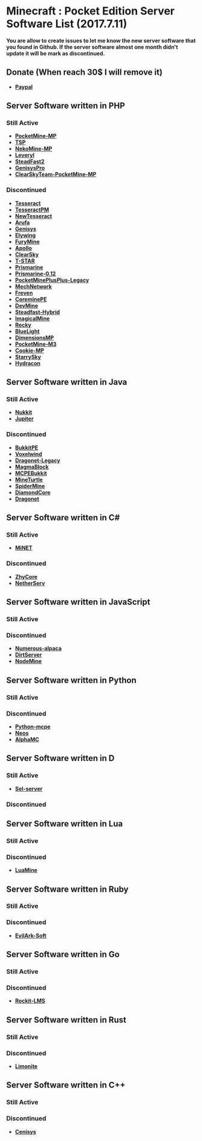# Minecraft : Pocket Edition Server Software List (2017.7.11)
__You are allow to create issues to let me know the new server software that you found in Github. If the server software almost one month didn't update it will be mark as discontinued.__

## Donate (When reach 30$ I will remove it)
* __[Paypal](https://paypal.me/xinghao2003)__

## Server Software written in PHP
### Still Active
* __[PocketMine-MP](https://github.com/pmmp/PocketMine-MP)__
* __[TSP](https://github.com/CookieSoftware/TSP)__
* __[NekoMine-MP](https://github.com/Nekiechan/NekoMine-MP)__
* __[Leveryl](https://github.com/LeverylTeam/Leveryl)__
* __[SteadFast2](https://github.com/Hydreon/Steadfast2)__
* __[GenisysPro](https://github.com/GenisysPro/GenisysPro)__
* __[ClearSkyTeam-PocketMine-MP](https://github.com/ClearSkyTeam/PocketMine-MP)__
### Discontinued
* __[Tesseract](https://github.com/TesseractTeam/Tesseract)__
* __[TesseractPM](https://github.com/AppleDevelops/TesseractPM)__
* __[NewTesseract](https://github.com/NewTesseractTeam/NewTesseract)__
* __[Arufa](https://github.com/Jonathanftw/Arufa)__
* __[Genisys](https://github.com/iTXTech/Genisys)__
* __[Elywing](https://github.com/H4PM/Elywing)__
* __[FuryMine](https://github.com/XFuryMCPE/FuryMine)__
* __[Apollo](https://github.com/caspervanneck/Apollo)__
* __[ClearSky](https://github.com/ClearSkyTeam/ClearSky)__
* __[T-STAR](https://github.com/TaleStar/T-STAR)__
* __[Prismarine](https://github.com/PrismarineMC/Prismarine)__
* __[Prismarine-0.12](https://github.com/PrismarineMC/Prismarine-0.12)__
* __[PocketMinePlusPlus-Legacy](https://github.com/PrismarineMC/PocketMinePlusPlus-Legacy)__
* __[MechNetwork](https://github.com/MechRalph04/MechNetwork)__
* __[Freven](https://github.com/FrevenTeam/Freven)__
* __[CoreminePE](https://github.com/starfury1927/CoreminePE)__
* __[DevMine](https://github.com/MineCode-Devs/DevMine)__
* __[Steadfast-Hybrid](https://github.com/yungtechboy1/Steadfast-Hybrid)__
* __[ImagicalMine](https://github.com/ImagicalMine/ImagicalMine)__
* __[Rocky](https://github.com/rockySoftware/Rocky)__
* __[BlueLight](https://github.com/BlueLightJapan/BlueLight)__
* __[DimensionsMP](https://github.com/DimensionsPE/DimensionsMP)__
* __[PocketMine-M3](https://github.com/FrontierDevs/PocketMine-M3)__
* __[Cookie-MP](https://github.com/CookieSoftware/Cookie-MP)__
* __[StarrySky](https://github.com/StarrySky-PE/StarrySky)__
* __[Hydracon](https://github.com/E-DevPM/Hydracon)__

## Server Software written in Java
### Still Active
* __[Nukkit](https://github.com/Nukkit/Nukkit)__
* __[Jupiter](https://github.com/JupiterDevelopmentTeam/JupiterDevelopmentTeam)__
### Discontinued
* __[BukkitPE](https://github.com/BukkitPE/BukkitPE)__
* __[Voxelwind](https://github.com/voxelwind/voxelwind)__
* __[Dragonet-Legacy](https://github.com/DragonetMC/Dragonet-Legacy)__
* __[MagmaBlock](https://github.com/PrismarineMC/MagmaBlock)__
* __[MCPEBukkit](https://github.com/MCPEBukkit/MCPEBukkit)__
* __[MineTurtle](https://github.com/MCPEBukkit/MineTurtle)__
* __[SpiderMine](https://github.com/QuantumWorks/SpiderMine)__
* __[DiamondCore](https://github.com/yungtechboy1/DiamondCore)__
* __[Dragonet](https://github.com/DragonetMC/Dragonet)__

## Server Software written in C#
### Still Active
* __[MiNET](https://github.com/NiclasOlofsson/MiNET)__
### Discontinued
* __[ZhyCore](https://github.com/ZhyTeam/ZhyCore)__
* __[NetherServ](https://github.com/protosleep/NetherServ)__

## Server Software written in JavaScript
### Still Active

### Discontinued
* __[Numerous-alpaca](https://github.com/numerous-alpaca/numerous-alpaca)__
* __[DirtServer](https://github.com/Falkirks/DirtServer)__
* __[NodeMine](https://github.com/NodeMine/NodeMine)__

## Server Software written in Python
### Still Active

### Discontinued
* __[Python-mcpe](https://github.com/python-mcpe/python-mcpe)__
* __[Neos](https://github.com/daniktheboss/Neos)__
* __[AlphaMC](https://github.com/Suppert/AlphaMC)__

## Server Software written in D
### Still Active
* __[Sel-server](https://github.com/sel-project/sel-server)__
### Discontinued

## Server Software written in Lua
### Still Active

### Discontinued
* __[LuaMine](https://github.com/LuaMine/LuaMine)__

## Server Software written in Ruby
### Still Active

### Discontinued
* __[EvilArk-Soft](https://github.com/Asparanc/EvilArk-Soft)__

## Server Software written in Go
### Still Active

### Discontinued
* __[Rockit-LMS](https://github.com/cr0sh/Rockit-LMS)__

## Server Software written in Rust
### Still Active
### Discontinued
* __[Limonite](https://github.com/iTXTech/limonite)__

## Server Software written in C++
### Still Active
### Discontinued
* __[Cenisys](https://github.com/iTXTech/Cenisys)__
